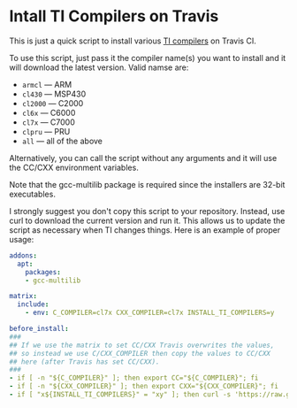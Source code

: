 # Intall TI Compilers on Travis

This is just a quick script to install various [TI
compilers](https://www.ti.com/tool/TI-CGT) on Travis CI.

To use this script, just pass it the compiler name(s) you want to
install and it will download the latest version.  Valid namse are:

 * `armcl` — ARM
 * `cl430` — MSP430
 * `cl2000` — C2000
 * `cl6x` — C6000
 * `cl7x` — C7000
 * `clpru` — PRU
 * `all` — all of the above

Alternatively, you can call the script without any arguments and it
will use the CC/CXX environment variables.

Note that the gcc-multilib package is required since the installers
are 32-bit executables.

I strongly suggest you don't copy this script to your repository.
Instead, use curl to download the current version and run it.  This
allows us to update the script as necessary when TI changes things.
Here is an example of proper usage:

```yml
addons:
  apt:
    packages:
    - gcc-multilib

matrix:
  include:
    - env: C_COMPILER=cl7x CXX_COMPILER=cl7x INSTALL_TI_COMPILERS=y

before_install:
###
## If we use the matrix to set CC/CXX Travis overwrites the values,
## so instead we use C/CXX_COMPILER then copy the values to CC/CXX
## here (after Travis has set CC/CXX).
###
- if [ -n "${C_COMPILER}" ]; then export CC="${C_COMPILER}"; fi
- if [ -n "${CXX_COMPILER}" ]; then export CXX="${CXX_COMPILER}"; fi
- if [ "x${INSTALL_TI_COMPILERS}" = "xy" ]; then curl -s 'https://raw.githubusercontent.com/nemequ/ti-compiler-install-travis/master/ti-cgt-install.sh' | /bin/sh; fi
```

